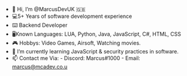 - 👋 Hi, I’m @MarcusDevUK 🇬🇧
- 💻5+ Years of software development experience
- ⌨️ Backend Developer
- 🖥️Known Languages: LUA, Python, Java, JavaScript, C#, HTML, CSS
- 🎮 Hobbys: Video Games, Airsoft, Watching movies.
- 🌱 I’m currently learning JavaScript & security practices in software.
- 📫 Contact me Via:
      - Discord: Marcus#1000
      - Email: marcus@mcadev.co.u



<!---
MarcusDevUK/MarcusDevUK is a ✨ special ✨ repository because its `README.md` (this file) appears on your GitHub profile.
You can click the Preview link to take a look at your changes.
--->
